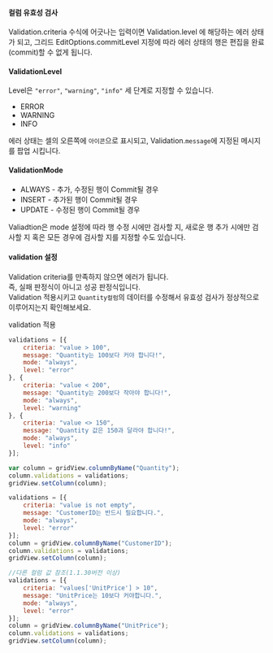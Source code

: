 #### 컬럼 유효성 검사

Validation.criteria 수식에 어긋나는 입력이면 Validation.level 에 해당하는 에러 상태가 되고, 그리드 EditOptions.commitLevel 지정에 따라 에러 상태의 행은 편집을 완료(commit)할 수 없게 됩니다.

#### ValidationLevel

Level은 `"error"`, `"warning"`, `"info"` 세 단계로 지정할 수 있습니다. 

* ERROR 
* WARNING
* INFO

에러 상태는 셀의 오른쪽에 `아이콘`으로 표시되고, Validation.`message`에 지정된 메시지를 팝업 시킵니다.

#### ValidationMode

* ALWAYS - 추가, 수정된 행이 Commit될 경우
* INSERT - 추가된 행이 Commit될 경우
* UPDATE - 수정된 행이 Commit될 경우

Valiadtion은 mode 설정에 따라 행 수정 시에만 검사할 지, 새로운 행 추가 시에만 검사할 지 혹은 모든 경우에 검사할 지를 지정할 수도 있습니다.

#### validation 설정

 Validation criteria를 만족하지 않으면 에러가 됩니다.  
 즉, 실패 판정식이 아니고 성공 판정식입니다.  
 Validation 적용시키고 `Quantity컬럼`의 데이터를 수정해서 유효성 검사가 정상적으로 이루어지는지 확인해보세요.


<a class="btn primary small round lowercase" id="btnSetValidation">validation 적용</a>

```js
validations = [{
    criteria: "value > 100",
    message: "Quantity는 100보다 커야 합니다!",
    mode: "always",
    level: "error"
}, {
    criteria: "value < 200",
    message: "Quantity는 200보다 작아야 합니다!",
    mode: "always",
    level: "warning"
}, {
    criteria: "value <> 150",
    message: "Quantity 값은 150과 달라야 합니다!",
    mode: "always",
    level: "info"
}];

var column = gridView.columnByName("Quantity");
column.validations = validations;
gridView.setColumn(column);

validations = [{
    criteria: "value is not empty",
    message: "CustomerID는 반드시 필요합니다.",
    mode: "always",
    level: "error"
}];
column = gridView.columnByName("CustomerID");
column.validations = validations;
gridView.setColumn(column);

//다른 컬럼 값 참조(1.1.30버전 이상)
validations = [{
    criteria: "values['UnitPrice'] > 10",
    message: "UnitPrice는 10보다 커야합니다.",
    mode: "always",
    level: "error"
}];
column = gridView.columnByName("UnitPrice");
column.validations = validations;
gridView.setColumn(column);
```

<script>
$('#btnSetValidation').click(function() {
	validations = [{
	    criteria: "value > 100",
	    message: "Quantity는 100보다 커야 합니다!",
	    mode: "always",
	    level: "error"
	}, {
	    criteria: "value < 200",
	    message: "Quantity는 200보다 작아야 합니다!",
	    mode: "always",
	    level: "warning"
	}, {
	    criteria: "value <> 150",
	    message: "Quantity 값은 150과 달라야 합니다!",
	    mode: "always",
	    level: "info"
	}];

	var column = gridView.columnByName("Quantity");
	column.validations = validations;
	gridView.setColumn(column);

	validations = [{
	    criteria: "value is not empty",
	    message: "CustomerID는 반드시 필요합니다.",
	    mode: "always",
	    level: "error"
	}];
	column = gridView.columnByName("CustomerID");
	column.validations = validations;
	gridView.setColumn(column);

	//다른 컬럼 값 참조(1.1.30버전 이상)
	validations = [{
	    criteria: "values['UnitPrice'] > 10",
	    message: "UnitPrice는 10보다 커야합니다.",
	    mode: "always",
	    level: "error"
	}];
	column = gridView.columnByName("UnitPrice");
	column.validations = validations;
	gridView.setColumn(column);
});
</script>